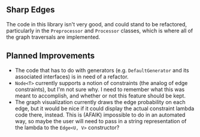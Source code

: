 ## Sharp Edges

The code in this library isn't very good, and could stand to be refactored, particularly in the `Preprocessor` and `Processor` classes, which is where all of the graph traversals are implemented.

## Planned Improvements

- The code that has to do with generators (e.g. `DefaultGenerator` and its associated interfaces) is in need of a refactor.
- `Node<T>` currently supports a notion of constraints (the analog of edge constraints), but I'm not sure why.  I need to remember what this was meant to accomplish, and whether or not this feature should be kept.
- The graph visualization currently draws the edge probability on each edge, but it would be nice if it could display the actual constraint lambda code there, instead.  This is (AFAIK) impossible to do in an automated way, so maybe the user will need to pass in a string representation of the lambda to the `Edge<U, V>` constructor?